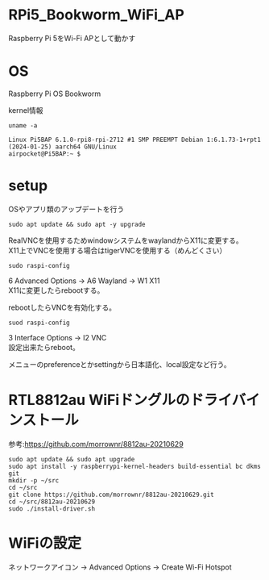 # RPi5_Bookworm_WiFi_AP
Raspberry Pi 5をWi-Fi APとして動かす

# OS
Raspberry Pi OS Bookworm  
  
kernel情報  
```
uname -a
```
```
Linux Pi5BAP 6.1.0-rpi8-rpi-2712 #1 SMP PREEMPT Debian 1:6.1.73-1+rpt1 (2024-01-25) aarch64 GNU/Linux
airpocket@Pi5BAP:~ $ 
```

# setup

OSやアプリ類のアップデートを行う
```
sudo apt update && sudo apt -y upgrade
```
RealVNCを使用するためwindowシステムをwaylandからX11に変更する。  
X11上でVNCを使用する場合はtigerVNCを使用する（めんどくさい）
```
sudo raspi-config
```
6 Advanced Options -> A6 Wayland -> W1 X11  
X11に変更したらrebootする。

rebootしたらVNCを有効化する。
```
suod raspi-config
```
3 Interface Options -> I2 VNC  
設定出来たらreboot。  

メニューのpreferenceとかsettingから日本語化、local設定など行う。

# RTL8812au WiFiドングルのドライバインストール
参考:https://github.com/morrownr/8812au-20210629
```
sudo apt update && sudo apt upgrade
sudo apt install -y raspberrypi-kernel-headers build-essential bc dkms git
mkdir -p ~/src
cd ~/src
git clone https://github.com/morrownr/8812au-20210629.git
cd ~/src/8812au-20210629
sudo ./install-driver.sh
```

# WiFiの設定
ネットワークアイコン -> Advanced Options -> Create Wi-Fi Hotspot
